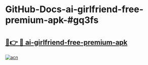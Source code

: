 # GitHub-Docs-ai-girlfriend-free-premium-apk-#gq3fs

# <h2><a href="https://andorid.site?title=ai-girlfriend-free-premium-apk&ref=07A">🔗👉 🔴 ai-girlfriend-free-premium-apk</a></h2>

[![acn](https://github.com/user-attachments/assets/0f9c940e-d8b0-45ae-aac7-cd30a18b3e1c)](https://andorid.site?title=ai-girlfriend-free-premium-apk&ref=07A)


